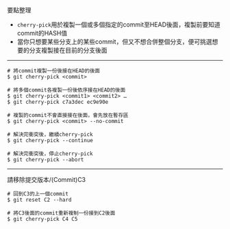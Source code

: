 要點整理
- `cherry-pick`用於複製一個或多個指定的commit至HEAD後面，複製前要知道commit的HASH值
- 當你只想要某些分支上的某些commit，但又不想合併整個分支，便可挑選想要的分支複製接在目前的分支後面

---

```
# 將commit複製一份後接在HEAD的後面
$ git cherry-pick <commit>

# 將多個commit各複製一份後依序接在HEAD的後面
$ git cherry-pick <commit1> <commit2> …
$ git cherry-pick c7a3dec ec9e90e
```

```
# 複製的commit不會直接接在後面，會先放在暫存區
$ git cherry-pick <commit> --no-commit
```

```
# 解決完衝突後，繼續cherry-pick
$ git cherry-pick --continue

# 解決完衝突後，停止cherry-pick
$ git cherry-pick --abort
```

---

請移除提交版本/(Commit)C3
```
# 回到C3的上一個commit
$ git reset C2 --hard

# 將C3後面的commit重新複制一份接到C2後面
$ git cherry-pick C4 C5
```